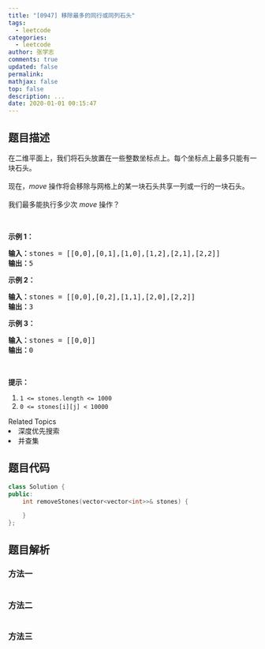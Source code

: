 ```yaml
---
title: "[0947] 移除最多的同行或同列石头"
tags:
  - leetcode
categories:
  - leetcode
author: 张学志
comments: true
updated: false
permalink:
mathjax: false
top: false
description: ...
date: 2020-01-01 00:15:47
---
```


## 题目描述

<p>在二维平面上，我们将石头放置在一些整数坐标点上。每个坐标点上最多只能有一块石头。<br>
<br>
现在，<em>move</em> 操作将会移除与网格上的某一块石头共享一列或一行的一块石头。<br>
<br>
我们最多能执行多少次 <em>move</em> 操作？</p>

<p>&nbsp;</p>

<p><strong>示例 1：</strong></p>

<pre><strong>输入：</strong>stones = [[0,0],[0,1],[1,0],[1,2],[2,1],[2,2]]
<strong>输出：</strong>5
</pre>

<p><strong>示例 2：</strong></p>

<pre><strong>输入：</strong>stones = [[0,0],[0,2],[1,1],[2,0],[2,2]]
<strong>输出：</strong>3
</pre>

<p><strong>示例 3：</strong></p>

<pre><strong>输入：</strong>stones = [[0,0]]
<strong>输出：</strong>0
</pre>

<p>&nbsp;</p>

<p><strong>提示：</strong></p>

<ol>
	<li><code>1 &lt;= stones.length &lt;= 1000</code></li>
	<li><code>0 &lt;= stones[i][j] &lt; 10000</code></li>
</ol>
<div><div>Related Topics</div><div><li>深度优先搜索</li><li>并查集</li></div></div>

## 题目代码

```cpp
class Solution {
public:
    int removeStones(vector<vector<int>>& stones) {

    }
};
```

## 题目解析

### 方法一

```cpp

```

### 方法二

```cpp

```

### 方法三

```cpp

```

